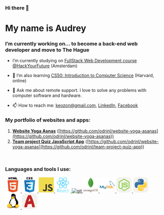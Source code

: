 ### Hi there 👋
# My name is Audrey
### I’m currently working on... to become a back-end web developer and move to The Hague


- I’m currently studying on [FullStack Web Development course @HackYourFuture](https://www.hackyourfuture.net/) (Amsterdam)

- 🌱 I’m also learning [CS50: Introduction to Computer Science](https://cs50.harvard.edu/x/2023/) (Harvard, online)

- 💬  Ask me about remote support. I love to solve any problems with computer software and hardware.

- 📫  How to reach me: keozon@gmail.com, [LinkedIn](https://www.linkedin.com/in/odrinl/), [Facebook](https://www.facebook.com/odrinl)

### My portfolio of websites and apps:
  1. [**Website Yoga Asnas**](https://odrinl.github.io/website-yoga-asanas/) ([https://github.com/odrinl/website-yoga-asanas](https://github.com/odrinl/website-yoga-asanas))
  2. [**Team project Quiz JavaScript App**](https://odrinl.github.io/team-project-quiz-app/) ([https://github.com/odrinl/website-yoga-asanas](https://github.com/odrinl/team-project-quiz-app))

<p>&nbsp;</p>

<h3 align="left">Languages and tools I use:</h3> 


<p align="left">
  
   <a href="https://www.w3schools.com/html/" target="_blank" rel="noreferrer"> 
    <img src="https://raw.githubusercontent.com/devicons/devicon/master/icons/html5/html5-original-wordmark.svg" alt="html5" width="50" height="50"/>
  </a>
  
  <a href="https://www.w3schools.com/css/" target="_blank" rel="noreferrer"> 
    <img src="https://raw.githubusercontent.com/devicons/devicon/master/icons/css3/css3-original-wordmark.svg" alt="css3" width="50" height="50"/>
  </a>
  
  <a href="https://developer.mozilla.org/en-US/docs/Web/JavaScript" target="_blank" rel="noreferrer"> 
    <img src="https://raw.githubusercontent.com/devicons/devicon/master/icons/javascript/javascript-original.svg" alt="javascript" width="50" height="50"/> 
  </a> 
  
  <a href="https://reactjs.org/" target="_blank" rel="noreferrer"> 
    <img src="https://raw.githubusercontent.com/devicons/devicon/master/icons/react/react-original-wordmark.svg" alt="react" width="50" height="50"/> 
  </a> 
  
  <a href="https://git-scm.com/" target="_blank" rel="noreferrer"> 
    <img src="https://www.vectorlogo.zone/logos/git-scm/git-scm-icon.svg" alt="git" width="50" height="50"/> 
  </a>
  
  <a href="https://www.mongodb.com/" target="_blank" rel="noreferrer"> 
    <img src="https://raw.githubusercontent.com/devicons/devicon/master/icons/mongodb/mongodb-original-wordmark.svg" alt="mongodb" width="50" height="50"/> 
  </a> 
  
  <a href="https://www.mysql.com/" target="_blank" rel="noreferrer"> 
    <img src="https://raw.githubusercontent.com/devicons/devicon/master/icons/mysql/mysql-original-wordmark.svg" alt="mysql" width="50" height="50"/> 
  </a>
  
  <a href="https://nodejs.org" target="_blank" rel="noreferrer"> 
    <img src="https://raw.githubusercontent.com/tandpfun/skill-icons/main/icons/NodeJS-Light.svg" alt="nodejs" width="50" height="50"/> 
  </a> 
  
<a href="https://www.python.org/" target="_blank" rel="noreferrer"> 
    <img src="https://raw.githubusercontent.com/tandpfun/skill-icons/main/icons/Python-Light.svg" alt="Python" width="50" height="50"/> 
  </a> 
  
  <a href="https://www.linux.org/" target="_blank" rel="noreferrer"> 
    <img src="https://raw.githubusercontent.com/devicons/devicon/master/icons/linux/linux-original.svg" alt="linux" width="50" height="50"/> 
  </a> 
    
  <a href="https://www.autodesk.eu/products/autocad/overview" target="_blank" rel="noreferrer"> 
    <img src="https://raw.githubusercontent.com/tandpfun/skill-icons/main/icons/AutoCAD-Light.svg" alt="Autocad" width="50" height="50"/> 
  </a> 
</p>
